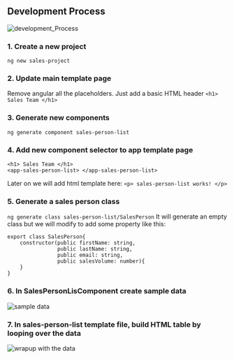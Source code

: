 ## Development Process  
![development_Process](https://github.com/SakibvHossain/Go_Mall_Ecommerce_Website/assets/92059000/8b32bcc2-f6df-40d5-a206-c1142469f9c8)

### 1. Create a new project
`ng new sales-project`  

### 2. Update main template page
Remove angular all the placeholders. Just add a basic HTML header `<h1> Sales Team </h1>`  

### 3. Generate new components
`ng generate component sales-person-list`  

### 4. Add new component selector to app template page
```
<h1> Sales Team </h1>
<app-sales-person-list> </app-sales-person-list>
```
Later on we will add html template here: `<p> sales-person-list works! </p>`  

### 5. Generate a sales person class
`ng generate class sales-person-list/SalesPerson` It will generate an empty class but we will modify to add some property like this:  
```
export class SalesPerson{
    constructor(public firstName: string,
                public lastName: string,
                public email: string,
                public salesVolume: number){
    }
}
```
### 6. In SalesPersonLisComponent create sample data
![sample data](https://github.com/SakibvHossain/Go_Mall_Ecommerce_Website/assets/92059000/9d9d9d31-59e7-45a3-ba49-ca951ce46922)

### 7. In sales-person-list template file, build HTML table by looping over the data
![wrapup with the data](https://github.com/SakibvHossain/Go_Mall_Ecommerce_Website/assets/92059000/4405f98b-12de-4327-8b7e-3df9099a13cc)

